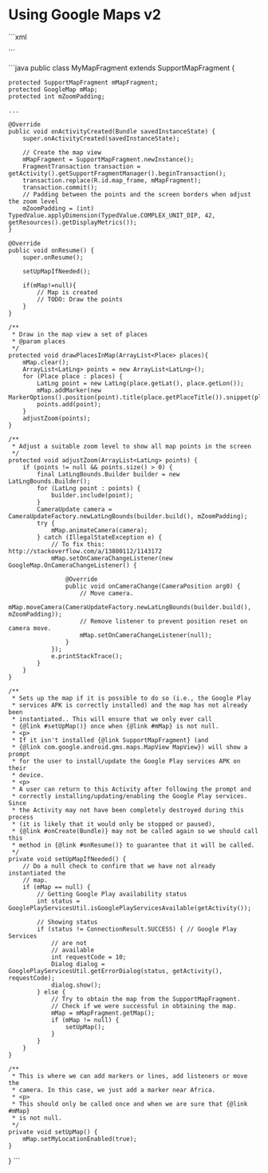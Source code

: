 # Using Google Maps v2

´´´xml
<FrameLayout xmlns:android="http://schemas.android.com/apk/res/android"
    android:id="@+id/map_frame"
    android:layout_width="match_parent"
    android:layout_height="match_parent"
    android:background="@android:color/transparent" >

</FrameLayout>
´´´

´´´java
public class MyMapFragment extends SupportMapFragment {

    protected SupportMapFragment mMapFragment;
    protected GoogleMap mMap;
    protected int mZoomPadding;
    
    ...

    @Override
    public void onActivityCreated(Bundle savedInstanceState) {
        super.onActivityCreated(savedInstanceState);

        // Create the map view
        mMapFragment = SupportMapFragment.newInstance();
        FragmentTransaction transaction = getActivity().getSupportFragmentManager().beginTransaction();
        transaction.replace(R.id.map_frame, mMapFragment);
        transaction.commit();
        // Padding between the points and the screen borders when adjust the zoom level
        mZoomPadding = (int) TypedValue.applyDimension(TypedValue.COMPLEX_UNIT_DIP, 42, getResources().getDisplayMetrics());
    }
    
    @Override
    public void onResume() {
        super.onResume();

        setUpMapIfNeeded();

        if(mMap!=null){
            // Map is created
            // TODO: Draw the points
        }
    }
    
    /**
     * Draw in the map view a set of places
     * @param places
     */
    protected void drawPlacesInMap(ArrayList<Place> places){
        mMap.clear();
        ArrayList<LatLng> points = new ArrayList<LatLng>();
        for (Place place : places) {
            LatLng point = new LatLng(place.getLat(), place.getLon());
            mMap.addMarker(new MarkerOptions().position(point).title(place.getPlaceTitle()).snippet(place.getDescription()));
            points.add(point);
        }
        adjustZoom(points);
    }

    /**
     * Adjust a suitable zoom level to show all map points in the screen
     */
    protected void adjustZoom(ArrayList<LatLng> points) {
        if (points != null && points.size() > 0) {
            final LatLngBounds.Builder builder = new LatLngBounds.Builder();
            for (LatLng point : points) {
                builder.include(point);
            }
            CameraUpdate camera = CameraUpdateFactory.newLatLngBounds(builder.build(), mZoomPadding);
            try {
                mMap.animateCamera(camera);
            } catch (IllegalStateException e) {
                // To fix this: http://stackoverflow.com/a/13800112/1143172
                mMap.setOnCameraChangeListener(new GoogleMap.OnCameraChangeListener() {

                    @Override
                    public void onCameraChange(CameraPosition arg0) {
                        // Move camera.
                        mMap.moveCamera(CameraUpdateFactory.newLatLngBounds(builder.build(), mZoomPadding));
                        // Remove listener to prevent position reset on camera move.
                        mMap.setOnCameraChangeListener(null);
                    }
                });
                e.printStackTrace();
            }
        }
    }
    
    /**
	 * Sets up the map if it is possible to do so (i.e., the Google Play
	 * services APK is correctly installed) and the map has not already been
	 * instantiated.. This will ensure that we only ever call
	 * {@link #setUpMap()} once when {@link #mMap} is not null.
	 * <p>
	 * If it isn't installed {@link SupportMapFragment} (and
	 * {@link com.google.android.gms.maps.MapView MapView}) will show a prompt
	 * for the user to install/update the Google Play services APK on their
	 * device.
	 * <p>
	 * A user can return to this Activity after following the prompt and
	 * correctly installing/updating/enabling the Google Play services. Since
	 * the Activity may not have been completely destroyed during this process
	 * (it is likely that it would only be stopped or paused),
	 * {@link #onCreate(Bundle)} may not be called again so we should call this
	 * method in {@link #onResume()} to guarantee that it will be called.
	 */
	private void setUpMapIfNeeded() {
        // Do a null check to confirm that we have not already instantiated the
        // map.
        if (mMap == null) {
            // Getting Google Play availability status
            int status = GooglePlayServicesUtil.isGooglePlayServicesAvailable(getActivity());

            // Showing status
            if (status != ConnectionResult.SUCCESS) { // Google Play Services
                // are not
                // available
                int requestCode = 10;
                Dialog dialog = GooglePlayServicesUtil.getErrorDialog(status, getActivity(), requestCode);
                dialog.show();
            } else {
                // Try to obtain the map from the SupportMapFragment.
                // Check if we were successful in obtaining the map.
                mMap = mMapFragment.getMap();
                if (mMap != null) {
                    setUpMap();
                }
            }
        }
    }

	/**
	 * This is where we can add markers or lines, add listeners or move the
	 * camera. In this case, we just add a marker near Africa.
	 * <p>
	 * This should only be called once and when we are sure that {@link #mMap}
	 * is not null.
	 */
	private void setUpMap() {
		mMap.setMyLocationEnabled(true);
	}
}
´´´